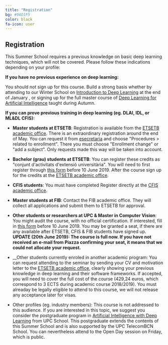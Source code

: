 ```yaml
---
title: "Registration"
bg: #9AD1F5
color: black
fa-icon: user
---
```



## Registration


This Summer School requires a previous knowledge on basic deep learning techniques, which will not be covered. Please follow these indications depending on your profile:

**If you have no previous experience on deep learning:**

You should not sign up for this course. Build a strong basis whether by attending to our Winter School on [Introduction to Deep Learning](https://telecombcn-dl.github.io/2019-idl/) at the end of January , or signing up for the full master course of [Deep Learning for Artificial Intelligence](https://telecombcn-dl.github.io/2018-dlai/) taught during Autumn.


**If you can prove previous training in deep learning (eg. DLAI, IDL, or ML&DL CFIS):**

* __Master students at ETSETB__: 
Registration is available from the [ETSETB academic office](http://www.etsetb.upc.edu/ca/els-serveis/secretaria-oberta). There is an extraordinary registration around the end of May. You can request it from [esecretaria](https://esecretaria.upc.edu) and choose "Procedures > related to enrollment". There you must choose "Enrollment change" or "add a subject". Only requests made this way will be taken into account. 
 
* __Bachelor (grau) students at ETSETB__: 
You can register these credits as "conjunt d'activitats d'extensió universitària". You will need to first register through [this form][registration-form] before 10 June 2019. After the course sign up for the credits at the [ETSETB academic office](http://www.etsetb.upc.edu/ca/els-serveis/secretaria-oberta). 

* __CFIS students__: You must have completed 
Register directly at the [CFIS academic office](https://cfis.upc.edu/ca).

* __Master students at FIB__: Contact the FIB academic office. They will collect all applications and submit them to ETSETB for approval. 

* __Other students or researchers at UPC & Master in Computer Vision__: You might audit the course, with no official certification. If interested, fill in [this form][registration-form] before 10 June 2019. You may be granted a seat, if there are any available after ETSETB, CFIS & FIB students have signed up.
**UPDATE (20th June 2019): The course is full now. If you have not received an e-mail from Piazza confirming your seat, it means that we could not allocate your request.**


* __Other students currently enroled in another academic program: You can request attending to the seminar by sending your CV and motivation letter to the [ETSETB academic office](http://www.etsetb.upc.edu/ca/els-serveis/secretaria-oberta), clearly showing your previous knowledge in deep learning and their software frameworks. If accepted, you will need to cover the full cost of the course (429,24 euros, which correspond to 3 ECTS during academic course 2018/2019). You must alreaday be legally eligible to attend to this course, we will not release any acceptance later for visas.

* Other profiles (eg. industry members): This course is not addressed to this audience. If you are interested in this topic, we suggest you consider the postgraduate program in [Artificial Intelligence with Deep Learning][aidl-upcschool] from UPC School. This postgraduate extends the contents of this Summer School and is also supported by the UPC TelecomBCN School. You can nevertheless attend to the Open Day session on Friday, which is public.

[registration-form]: https://docs.google.com/forms/d/e/1FAIpQLSfnlQgg9ZHfDODwikN-4TEfbFrTbAEHCRquGnosFT25qTNpWQ/viewform?usp=sf_link
[aidl-upcschool]: https://www.talent.upc.edu/ing/estudis/formacio/curs/310400/postgrau-artificial-intelligence-deep-learning/
